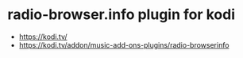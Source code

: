 # radio-browser.info plugin for kodi
* https://kodi.tv/
* https://kodi.tv/addon/music-add-ons-plugins/radio-browserinfo